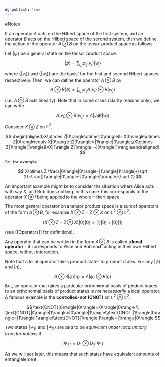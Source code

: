 ```yaml
---
dg-publish: true
---
```

#Notes 

If an operator $A$ acts on the Hilbert space of the first system, and an operator $B$ acts on the Hilbert space of the second system, then we define the action of the operator $A \otimes B$ on the tensor product space as follows.

Let $|\psi\rangle$ be a general state on the tensor product space.

$$ |\psi\rangle= \sum_{i,j} \alpha_{ij}|v_i\rangle|w_j\rangle $$

where $\{|v_i\rangle\}$ and $\{|w_j\rangle\}$ are the basis’ for the first and second Hilbert spaces respectively. Then, we can define the operator $A\otimes B$ by

$$ A\otimes B|\psi\rangle=\sum_{i,j}\alpha_{ij} A|v_i\rangle \otimes B|w_j\rangle $$

(i.e. $A\otimes B$ acts linearly). Note that in some cases (clarity reasons only), we can write

$$ A|v_i\rangle\otimes B|w_j\rangle=A|v_i\rangle B|w_j\rangle $$

Consider $X\otimes Z$ on $\mathbb{C}^2$.

$$ \begin{aligned}X\otimes Z|0\rangle\otimes|0\rangle&=X|0\rangle\otimes Z|0\rangle\equiv X|0\rangle Z|0\rangle=|1\rangle|0\rangle;\\X\otimes Z|1\rangle|1\rangle&=X|1\rangle Z|1\rangle=-|0\rangle|1\rangle\end{aligned} $$

So, for example

$$ X\otimes Z \frac{|0\rangle|0\rangle+|1\rangle|1\rangle}{\sqrt 2}=\frac{|1\rangle|0\rangle-|0\rangle|1\rangle}{\sqrt 2} $$

An important example might be to consider the situation where Alice acts with say $X$, and Bob does nothing. In this case, this corresponds to the operator $X\otimes I$ being applied to the whole Hilbert space.

The most general operator on a tensor product space is a sum of operators of the form $A\otimes B$, for example $X\otimes Z+Z\otimes X$ on $\mathbb{C}^2\otimes \mathbb{C}^2$.

$$ \big (X\otimes Z+Z\otimes X\big )|0\rangle|0\rangle=|1\rangle|0\rangle+|0\rangle|1\rangle $$

(see [[Operators]] for definitions).

Any operator that can be written in the form $A\otimes B$ is called a **local operator** - it corresponds to Alice and Bob each acting in their own Hilbert space, without interaction.

Note that a local operator takes product states to product states. For any $|\phi\rangle$ and $|\eta\rangle$,

$$ A\otimes B|\phi\rangle|\eta\rangle=A|\phi\rangle \otimes B|\eta\rangle $$

But, an operator that takes a particular orthonormal basis of product states to an orthonormal basis of product states is _not necessarily_ a local operator. A famous example is the **controlled-not (CNOT)** on $\mathbb{C}^2\otimes \mathbb{C}^2$.

$$ \text{CNOT}|0\rangle|0\rangle=|0\rangle|0\rangle \\ \text{CNOT}|0\rangle|1\rangle=|0\rangle|1\rangle\\\text{CNOT}|1\rangle|0\rangle=|1\rangle|1\rangle\\\text{CNOT}|1\rangle|1\rangle=|1\rangle|0\rangle $$

Two states $|\Psi_1\rangle$ and $|\Psi_2\rangle$ are said to be _equivalent under local unitary transformations_ if

$$ |\Psi_2\rangle=U_1\otimes U_2|\Psi_1\rangle $$

As we will see later, this means that such states have equivalent amounts of entanglelement.